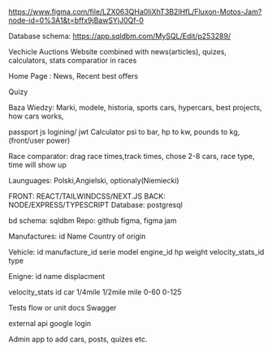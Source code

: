 https://www.figma.com/file/LZX063QHa0IiXhT3B2lHfL/Fluxon-Motos-Jam?node-id=0%3A1&t=bffx9jBawSYjJ0Qf-0

Database schema: https://app.sqldbm.com/MySQL/Edit/p253289/

Vechicle Auctions Website combined with news(articles), quizes, calculators, stats comparatior in races

Home Page : News, Recent best offers

Quizy

Baza Wiedzy: Marki, modele, historia, sports cars, hypercars, best projects, how cars works,

passport js logining/ jwt
Calculator psi to bar, hp to kw, pounds to kg, (front/user power)

Race comparator: drag race times,track times,
chose 2-8 cars, race type, time will show up

Launguages: Polski,Angielski, optionaly(Niemiecki)

FRONT: REACT/TAILWINDCSS/NEXT.JS
BACK: NODE/EXPRESS/TYPESCRIPT
Database: postgresql

bd schema: sqldbm
Repo: github
figma, figma jam


Manufactures:
id
Name
Country of origin

Vehicle:
id
manufacture_id
serie
model
engine_id
hp
weight
velocity_stats_id
type 

Enigne:
id
name
displacment

velocity_stats
id
car
1/4mile
1/2mile
mile
0-60
0-125

Tests flow or unit
docs
Swagger

external api google login

Admin app to add cars, posts, quizes etc.